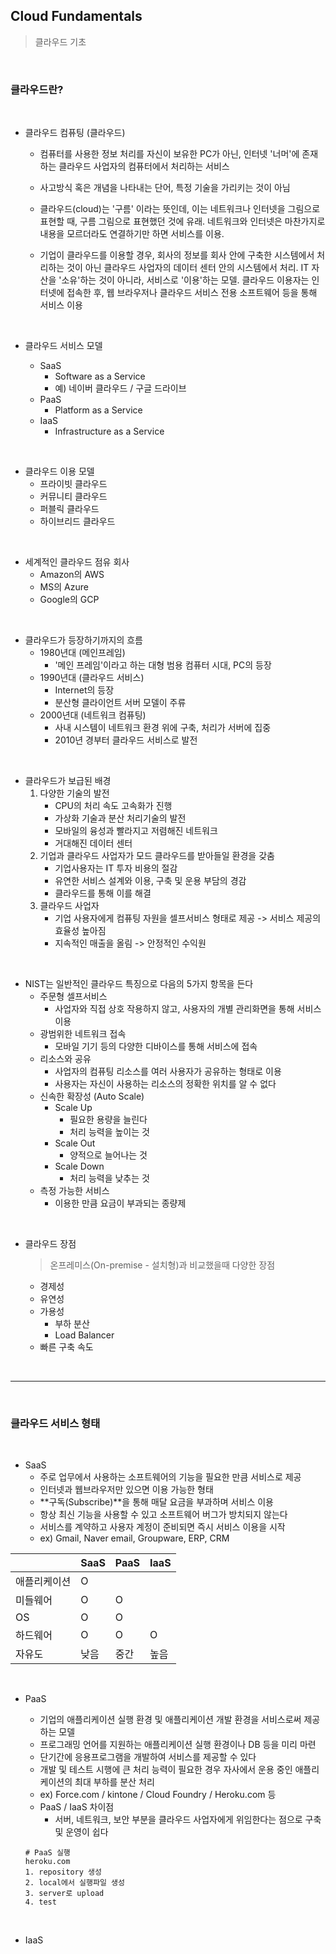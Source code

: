 ## Cloud Fundamentals

> 클라우드 기초

<br/>

### 클라우드란?

<br/>

- 클라우드 컴퓨팅 (클라우드)

  - 컴퓨터를 사용한 정보 처리를 자신이 보유한 PC가 아닌, 인터넷 '너머'에 존재하는 클라우드 사업자의 컴퓨터에서 처리하는 서비스

  - 사고방식 혹은 개념을 나타내는 단어, 특정 기술을 가리키는 것이 아님

  - 클라우드(cloud)는 '구름' 이라는 뜻인데, 이는 네트워크나 인터넷을 그림으로 표현할 때, 구름 그림으로 표현했던 것에 유래. 네트워크와 인터넷은 마찬가지로 내용을 모르더라도 연결하기만 하면 서비스를 이용. 

  - 기업이 클라우드를 이용할 경우, 회사의 정보를 회사 안에 구축한 시스템에서 처리하는 것이 아닌 클라우드 사업자의 데이터 센터 안의 시스템에서 처리. IT 자산을 '소유'하는 것이 아니라, 서비스로 '이용'하는 모델. 클라우드 이용자는 인터넷에 접속한 후, 웹 브라우저나 클라우드 서비스 전용 소프트웨어 등을 통해 서비스 이용

    

  <br/>

- 클라우드 서비스 모델

  - SaaS
    - Software as a Service
    - 예) 네이버 클라우드 / 구글 드라이브
  - PaaS
    - Platform as a Service
  - IaaS
    - Infrastructure as a Service

<br/>

- 클라우드 이용 모델
  - 프라이빗 클라우드
  - 커뮤니티 클라우드
  - 퍼블릭 클라우드
  - 하이브리드 클라우드

<br/>

- 세계적인 클라우드 점유 회사
  - Amazon의 AWS
  - MS의 Azure
  - Google의 GCP

<br/>

- 클라우드가 등장하기까지의 흐름
  - 1980년대 (메인프레임)
    - '메인 프레임'이라고 하는 대형 범용 컴퓨터 시대, PC의 등장
  - 1990년대 (클라우드 서비스)
    - Internet의 등장
    - 분산형 클라이언트 서버 모델이 주류
  - 2000년대 (네트워크 컴퓨팅)
    - 사내 시스템이 네트워크 환경 위에 구축, 처리가 서버에 집중
    - 2010년 경부터 클라우드 서비스로 발전

<br/>

- 클라우드가 보급된 배경
  1. 다양한 기술의 발전
     - CPU의 처리 속도 고속화가 진행
     - 가상화 기술과 분산 처리기술의 발전
     - 모바일의 융성과 빨라지고 저렴해진 네트워크
     - 거대해진 데이터 센터
  2. 기업과 클라우드 사업자가 모드 클라우드를 받아들일 환경을 갖춤
     - 기업사용자는 IT 투자 비용의 절감
     - 유연한 서비스 설계와 이용, 구축 및 운용 부담의 경감
     - 클라우드를 통해 이를 해결
  3. 클라우드 사업자
     - 기업 사용자에게 컴퓨팅 자원을 셀프서비스 형태로 제공 -> 서비스 제공의 효율성 높아짐
     - 지속적인 매출을 올림 -> 안정적인 수익원

<br/>

- NIST는 일반적인 클라우드 특징으로 다음의 5가지 항목을 든다
  - 주문형 셀프서비스
    - 사업자와 직접 상호 작용하지 않고, 사용자의 개별 관리화면을 통해 서비스 이용
  - 광범위한 네트워크 접속
    - 모바일 기기 등의 다양한 디바이스를 통해 서비스에 접속
  - 리소스와 공유
    - 사업자의 컴퓨팅 리소스를 여러 사용자가 공유하는 형태로 이용
    - 사용자는 자신이 사용하는 리소스의 정확한 위치를 알 수 없다
  - 신속한 확장성 (Auto Scale)
    - Scale Up
      - 필요한 용량을 늘린다
      - 처리 능력을 높이는 것
    - Scale Out
      - 양적으로 늘어나는 것
    - Scale Down
      - 처리 능력을 낮추는 것
  - 측정 가능한 서비스
    - 이용한 만큼 요금이 부과되는 종량제

<br/>

- 클라우드 장점

  > 온프레미스(On-premise - 설치형)과 비교했을때 다양한 장점

  - 경제성
  - 유연성
  - 가용성
    - 부하 분산
    - Load Balancer
  - 빠른 구축 속도

<br/>

---

<br/>

### 클라우드 서비스 형태

<br/>

- SaaS
  - 주로 업무에서 사용하는 소프트웨어의 기능을 필요한 만큼 서비스로 제공
  - 인터넷과 웹브라우저만 있으면 이용 가능한 형태
  - **구독(Subscribe)**을 통해 매달 요금을 부과하며 서비스 이용
  - 항상 최신 기능을 사용할 수 있고 소프트웨어 버그가 방치되지 않는다
  - 서비스를 계약하고 사용자 계정이 준비되면 즉시 서비스 이용을 시작
  - ex) Gmail, Naver email, Groupware, ERP, CRM

|              | SaaS | PaaS | IaaS |
| ------------ | ---- | ---- | ---- |
| 애플리케이션 | O    |      |      |
| 미들웨어     | O    | O    |      |
| OS           | O    | O    |      |
| 하드웨어     | O    | O    | O    |
| 자유도       | 낮음 | 중간 | 높음 |

<br/>

- PaaS

  - 기업의 애플리케이션 실행 환경 및 애플리케이션 개발 환경을 서비스로써 제공하는 모델
  - 프로그래밍 언어를 지원하는 애플리케이션 실행 환경이나 DB 등을 미리 마련
  - 단기간에 응용프로그램을 개발하여 서비스를 제공할 수 있다
  - 개발 및 테스트 시행에 큰 처리 능력이 필요한 경우 자사에서 운용 중인 애플리케이션의 최대 부하를 분산 처리
  - ex) Force.com / kintone / Cloud Foundry / Heroku.com 등
  - PaaS / IaaS 차이점
    - 서버, 네트워크, 보안 부분을 클라우드 사업자에게 위임한다는 점으로 구축 및 운영이 쉽다

  ```
  # PaaS 실행
  heroku.com
  1. repository 생성
  2. local에서 실행파일 생성
  3. server로 upload
  4. test
  ```

  

<br/>

- IaaS

